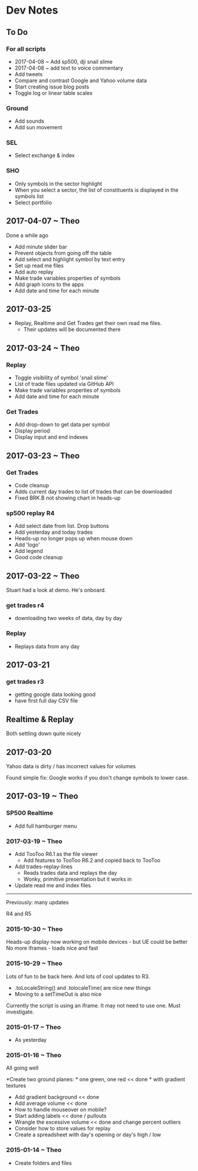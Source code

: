 Dev Notes
===

## To Do


### For all scripts

* 2017-04-08 ~ Add sp500, dji snail slime
* 2017-04-08 ~ add text to voice commentary
* Add tweets
* Compare and contrast Google and Yahoo volume data
* Start creating issue blog posts
* Toggle log or linear table scales

### Ground

* Add sounds
* Add sun movement

### SEL

* Select exchange & index

### SHO

* Only symbols in the sector highlight
* When you select a sector, the list of constituents is displayed in the symbols list
* Select portfolio

## 2017-04-07 ~ Theo

Done a while ago
* Add minute slider bar
* Prevent objects from going off the table
* Add select and highlight symbol by text entry
* Set up read me files
* Add auto replay
* Make trade variables properties of symbols
* Add graph icons to the apps
* Add date and time for each minute

## 2017-03-25

* Replay, Realtime and Get Trades get their own read me files.
	* Their updates will be documented there


## 2017-03-24 ~ Theo

### Replay
* Toggle visibility of symbol 'snail slime'
* List of trade files updated via GitHub API
* Make trade variables properties of symbols
* Add date and time for each minute

### Get Trades
* Add drop-down to get data per symbol
* Display period
* Display input and end indexes



## 2017-03-23 ~ Theo

### Get Trades

* Code cleanup
* Adds current day trades to list of trades that can be downloaded
* Fixed BRK.B not showing chart in heads-up

### sp500 replay R4

* Add select date from list. Drop buttons
* Add yesterday and today trades
* Heads-up no longer pops up when mouse down
* Add 'logo'
* Add legend
* Good code cleanup


## 2017-03-22 ~ Theo

Stuart had a look at demo. He's onboard.

### get trades r4

* downloading two weeks of data, day by day

### Replay

* Replays data from any day

## 2017-03-21

### get trades r3

* getting google data looking good
* have first full day CSV file

## Realtime & Replay

Both settling down quite nicely



## 2017-03-20

Yahoo data is dirty / has incorrect values for volumes

Found simple fix: Google works if you don't change symbols to lower case.


## 2017-03-19 ~ Theo

### SP500 Realtime

* Add full hamburger menu


### 2017-03-19 ~ Theo

* Add TooToo R6.1 as the file viewer
	* Add features to TooToo R6.2 and copied back to TooToo
* Add trades-replay-lines
	* Reads trades data and replays the day
	* Wonky, primitive presentation but it works in
* Update read me and index files

---

Previously: many updates

R4 and R5

### 2015-10-30 ~ Theo

Heads-up display now working on mobile devices - but UE could be better
No more iframes - loads nice and fast


### 2015-10-29 ~ Theo

Lots of fun to be back here. And lots of cool updates to R3.

* .toLocaleString() and .tolocaleTime( are nice new things
* Moving to a setTimeOut is also nice

Currently the script is using an iframe. It may not need to use one. Must investigate.


### 2015-01-17 ~ Theo

* As yesterday

### 2015-01-16 ~ Theo

All going well


*Create two ground planes:
	* one green, one red << done
	* with gradient textures
* Add gradient background << done
* Add average volume << done
* How to handle mouseover on mobile?
* Start adding labels << done / pullouts
* Wrangle the excessive volume << done and change percent outliers
* Consider how to store values for replay
* Create a spreadsheet with day's opening or day's high / low


### 2015-01-14 ~ Theo

* Create folders and files
